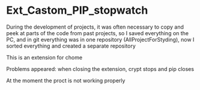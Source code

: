 # Ext_Castom_PIP_stopwatch
 
During the development of projects, it was often necessary to copy and peek at parts of the code from past projects, so
I saved everything on the PC, and in git everything was in one repository (AllProjectForStyding), now
I sorted everything and created a separate repository

This is an extension for chome

Problems appeared: when closing the extension, crypt stops and pip closes

At the moment the proct is not working properly
